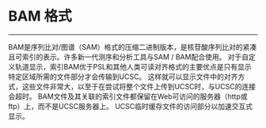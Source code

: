 # BAM 格式



---

BAM是序列比对/图谱（SAM）格式的压缩二进制版本，是核苷酸序列比对的紧凑且可索引的表示。许多新一代测序和分析工具与SAM / BAM配合使用。 对于自定义轨道显示，索引BAM优于PSL和其他人类可读对齐格式的主要优点是只有显示特定区域所需的文件部分才会传输到UCSC。 这样就可以显示文件中的对齐方式，这些文件非常大，以至于在尝试将整个文件上传到UCSC时，与UCSC的连接会超时。 BAM文件及其关联的索引文件都保留在Web可访问的服务器（http或ftp）上，而不是UCSC服务器上。 UCSC临时缓存文件的访问部分以加速交互式显示。
